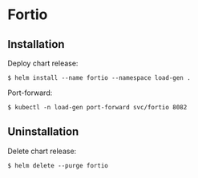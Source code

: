 # Fortio

## Installation

Deploy chart release:

```
$ helm install --name fortio --namespace load-gen .
```

Port-forward:

```
$ kubectl -n load-gen port-forward svc/fortio 8082
```

## Uninstallation

Delete chart release:

```
$ helm delete --purge fortio
```
